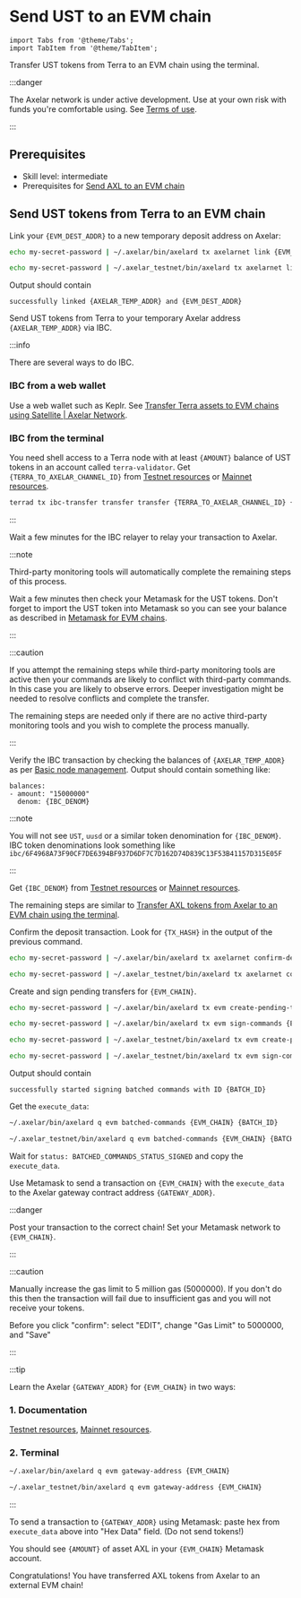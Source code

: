 # Send UST to an EVM chain

```mdx-code-block
import Tabs from '@theme/Tabs';
import TabItem from '@theme/TabItem';
```

Transfer UST tokens from Terra to an EVM chain using the terminal.

:::danger

The Axelar network is under active development. Use at your own risk with funds you're comfortable using. See [Terms of use](/terms-of-use).

:::

## Prerequisites

- Skill level: intermediate
- Prerequisites for [Send AXL to an EVM chain](axl-to-evm)

<Tabs groupId="network">
<TabItem value="mainnet" label="Mainnet" default>
</TabItem>
<TabItem value="testnet" label="Testnet">
</TabItem>
</Tabs>

## Send UST tokens from Terra to an EVM chain

Link your `{EVM_DEST_ADDR}` to a new temporary deposit address on Axelar:

<Tabs groupId="network" className='hidden'>
<TabItem value="mainnet" label="Mainnet" default>

```bash
echo my-secret-password | ~/.axelar/bin/axelard tx axelarnet link {EVM_CHAIN} {EVM_DEST_ADDR} uusd --from validator --gas auto --gas-adjustment 1.5 --chain-id axelar-dojo-1 --home ~/.axelar/.core
```

</TabItem>
<TabItem value="testnet" label="Testnet">

```bash
echo my-secret-password | ~/.axelar_testnet/bin/axelard tx axelarnet link {EVM_CHAIN} {EVM_DEST_ADDR} uusd --from validator --gas auto --gas-adjustment 1.5 --chain-id axelar-testnet-lisbon-3 --home ~/.axelar_testnet/.core
```

</TabItem>
</Tabs>

Output should contain

```
successfully linked {AXELAR_TEMP_ADDR} and {EVM_DEST_ADDR}
```

Send UST tokens from Terra to your temporary Axelar address `{AXELAR_TEMP_ADDR}` via IBC.

:::info

There are several ways to do IBC.

### IBC from a web wallet

Use a web wallet such as Keplr. See [Transfer Terra assets to EVM chains using Satellite | Axelar Network](https://axelar.network/transfer-terra-assets-to-evm-chains-using-satellite).

### IBC from the terminal

You need shell access to a Terra node with at least `{AMOUNT}` balance of UST tokens in an account called `terra-validator`.
Get `{TERRA_TO_AXELAR_CHANNEL_ID}` from [Testnet resources](/resources/testnet) or [Mainnet resources](resources/mainnet).

```bash
terrad tx ibc-transfer transfer transfer {TERRA_TO_AXELAR_CHANNEL_ID} {AXELAR_TEMP_ADDR} --packet-timeout-timestamp 0 --packet-timeout-height "0-20000" {AMOUNT}uusd --gas-prices 0.15uusd --from terra-validator -y -b block
```

:::

Wait a few minutes for the IBC relayer to relay your transaction to Axelar.

:::note

Third-party monitoring tools will automatically complete the remaining steps of this process.

Wait a few minutes then check your Metamask for the UST tokens. Don't forget to import the UST token into Metamask so you can see your balance as described in [Metamask for EVM chains](/resources/metamask).

:::

:::caution

If you attempt the remaining steps while third-party monitoring tools are active then your commands are likely to conflict with third-party commands. In this case you are likely to observe errors. Deeper investigation might be needed to resolve conflicts and complete the transfer.

The remaining steps are needed only if there are no active third-party monitoring tools and you wish to complete the process manually.

:::

Verify the IBC transaction by checking the balances of `{AXELAR_TEMP_ADDR}` as per [Basic node management](/node/basic.md). Output should contain something like:

```
balances:
- amount: "15000000"
  denom: {IBC_DENOM}
```

:::note

You will not see `UST`, `uusd` or a similar token denomination for `{IBC_DENOM}`. IBC token denominations look something like `ibc/6F4968A73F90CF7DE6394BF937D6DF7C7D162D74D839C13F53B41157D315E05F`

:::

Get `{IBC_DENOM}` from [Testnet resources](/resources/testnet) or [Mainnet resources](/resources/mainnet).

The remaining steps are similar to [Transfer AXL tokens from Axelar to an EVM chain using the terminal](axl-to-evm).

Confirm the deposit transaction. Look for `{TX_HASH}` in the output of the previous command.

<Tabs groupId="network" className='hidden'>
<TabItem value="mainnet" label="Mainnet" default>

```bash
echo my-secret-password | ~/.axelar/bin/axelard tx axelarnet confirm-deposit {TX_HASH} {AMOUNT}"{IBC_DENOM}" {AXELAR_TEMP_ADDR} --from validator --chain-id axelar-dojo-1 --home ~/.axelar/.core
```

</TabItem>
<TabItem value="testnet" label="Testnet">

```bash
echo my-secret-password | ~/.axelar_testnet/bin/axelard tx axelarnet confirm-deposit {TX_HASH} {AMOUNT}"{IBC_DENOM}" {AXELAR_TEMP_ADDR} --from validator --chain-id axelar-testnet-lisbon-3 --home ~/.axelar_testnet/.core
```

</TabItem>
</Tabs>

Create and sign pending transfers for `{EVM_CHAIN}`.

<Tabs groupId="network" className='hidden'>
<TabItem value="mainnet" label="Mainnet" default>

```bash
echo my-secret-password | ~/.axelar/bin/axelard tx evm create-pending-transfers {EVM_CHAIN} --from validator --chain-id axelar-dojo-1 --home ~/.axelar/.core --gas auto --gas-adjustment 1.5

echo my-secret-password | ~/.axelar/bin/axelard tx evm sign-commands {EVM_CHAIN} --from validator --gas auto --gas-adjustment 1.2 --chain-id axelar-dojo-1 --home ~/.axelar/.core
```

</TabItem>
<TabItem value="testnet" label="Testnet">

```bash
echo my-secret-password | ~/.axelar_testnet/bin/axelard tx evm create-pending-transfers {EVM_CHAIN} --from validator --chain-id axelar-testnet-lisbon-3 --home ~/.axelar_testnet/.core --gas auto --gas-adjustment 1.5

echo my-secret-password | ~/.axelar_testnet/bin/axelard tx evm sign-commands {EVM_CHAIN} --from validator --gas auto --gas-adjustment 1.2 --chain-id axelar-testnet-lisbon-3 --home ~/.axelar_testnet/.core
```

</TabItem>
</Tabs>

Output should contain

```
successfully started signing batched commands with ID {BATCH_ID}
```

Get the `execute_data`:

<Tabs groupId="network" className='hidden'>
<TabItem value="mainnet" label="Mainnet" default>

```bash
~/.axelar/bin/axelard q evm batched-commands {EVM_CHAIN} {BATCH_ID}
```

</TabItem>
<TabItem value="testnet" label="Testnet">

```bash
~/.axelar_testnet/bin/axelard q evm batched-commands {EVM_CHAIN} {BATCH_ID}
```

</TabItem>
</Tabs>

Wait for `status: BATCHED_COMMANDS_STATUS_SIGNED` and copy the `execute_data`.

Use Metamask to send a transaction on `{EVM_CHAIN}` with the `execute_data` to the Axelar gateway contract address `{GATEWAY_ADDR}`.

:::danger

Post your transaction to the correct chain! Set your Metamask network to `{EVM_CHAIN}`.

:::

:::caution

Manually increase the gas limit to 5 million gas (5000000). If you don't do this then the transaction will fail due to insufficient gas and you will not receive your tokens.

Before you click "confirm": select "EDIT", change "Gas Limit" to 5000000, and "Save"

:::

:::tip

Learn the Axelar `{GATEWAY_ADDR}` for `{EVM_CHAIN}` in two ways:

### 1. Documentation

[Testnet resources](/resources/testnet), [Mainnet resources](/resources/mainnet).

### 2. Terminal

<Tabs groupId="network" className='hidden'>
<TabItem value="mainnet" label="Mainnet" default>

```bash
~/.axelar/bin/axelard q evm gateway-address {EVM_CHAIN}
```

</TabItem>
<TabItem value="testnet" label="Testnet">

```bash
~/.axelar_testnet/bin/axelard q evm gateway-address {EVM_CHAIN}
```

</TabItem>
</Tabs>

:::

To send a transaction to `{GATEWAY_ADDR}` using Metamask: paste hex from `execute_data` above into "Hex Data" field. (Do not send tokens!)

You should see `{AMOUNT}` of asset AXL in your `{EVM_CHAIN}` Metamask account.

Congratulations! You have transferred AXL tokens from Axelar to an external EVM chain!

